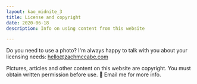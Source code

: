 ```yaml
---
layout: kao_midnite_3
title: License and copyright
date: 2020-06-18
description: Info on using content from this website

---
```


Do you need to use a photo? I'm always happy to talk with you about your licensing needs: [hello@zachmccabe.com](mailto:hello@zachmccabe.com)

Pictures, articles and other content on this website are copyright. You must obtain written permission before use. 📮 Email me for more info.

